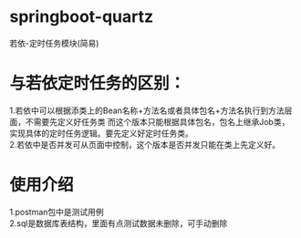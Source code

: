 # springboot-quartz
若依-定时任务模块(简易)  
# 与若依定时任务的区别：  
1.若依中可以根据添类上的Bean名称+方法名或者具体包名+方法名执行到方法层面，不需要先定义好任务类
而这个版本只能根据具体包名，包名上继承Job类，实现具体的定时任务逻辑。要先定义好定时任务类。  
2.若依中是否并发可从页面中控制，这个版本是否并发只能在类上先定义好。
# 使用介绍
1.postman包中是测试用例  
2.sql是数据库表结构，里面有点测试数据未删除，可手动删除

